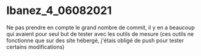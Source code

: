 # Ibanez_4_06082021

Ne pas prendre en compte le grand nombre de commit, il y en a beaucoup qui avaient pour seul but de tester avec les outils de mesure (ces outils ne fonctionne que sur des site hébergé, j'étais obligé de push pour tester certains modifications)

